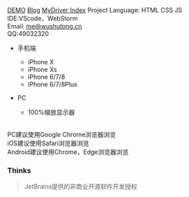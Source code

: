 [DEMO](http://www.wushutong.cn/ "DEMO演示")
[Blog](http://blog.wushutong.cn/ "MyBlog")
[MyDriver Index](http://cloud.wushutong.cn/ "MyDriver Index")
Project Language: HTML CSS JS <br>
IDE:VScode，WebStorm<br>
Email: me@wushutong.cn<br>
QQ:49032320<br>

* 手机端  
    * iPhone X
    * iPhone Xs
    * iPhone 6/7/8
    * iPhone 6/7/8Plus

* PC  
    * 100%缩放显示器<br>
<br>
PC建议使用Google Chrome浏览器浏览<br>
iOS建议使用Safari浏览器浏览<br>
Android建议使用Chrome，Edge浏览器浏览

### Thinks
> JetBrains提供的非商业开源软件开发授权


